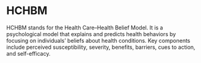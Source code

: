 # HCHBM
HCHBM stands for the Health Care–Health Belief Model. It is a psychological model that explains and predicts health behaviors by focusing on individuals’ beliefs about health conditions. Key components include perceived susceptibility, severity, benefits, barriers, cues to action, and self-efficacy.

